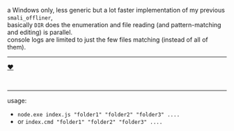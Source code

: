 a Windows only, less generic but a lot faster implementation of my previous `smali_offliner`,  
basically `DIR` does the enumeration and file reading (and pattern-matching and editing) is parallel.  
console logs are limited to just the few files matching (instead of all of them).

<hr/>

<a href="https://paypal.me/%65%31%61%64%6B%61%72%61%6B%30/%35%55%53%44" title="show your support">♥</a>  

<br/>

<hr/>

usage:  

- `node.exe index.js "folder1" "folder2" "folder3" ....`  
- or `index.cmd "folder1" "folder2" "folder3" ....`  

